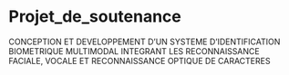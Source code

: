 # Projet_de_soutenance
CONCEPTION ET DEVELOPPEMENT D’UN SYSTEME D’IDENTIFICATION BIOMETRIQUE MULTIMODAL INTEGRANT LES RECONNAISSANCE FACIALE, VOCALE ET RECONNAISSANCE OPTIQUE DE CARACTERES
